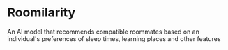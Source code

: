 # Roomilarity
An AI model that recommends compatible roommates based on an individual's preferences of sleep times, learning places and other features
